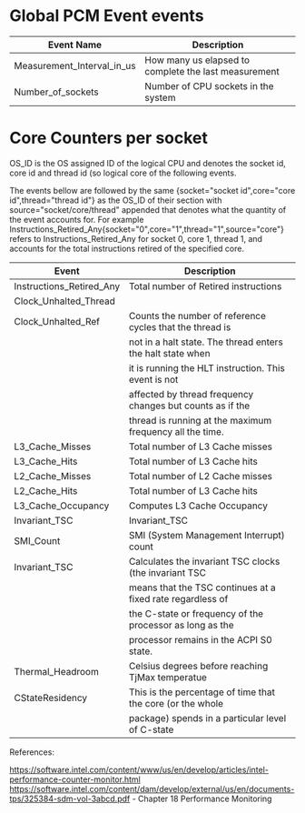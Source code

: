 # Global PCM Event      events

|     Event Name              |                                Description                                  |
|-----------------------------|-----------------------------------------------------------------------------|
| Measurement_Interval_in_us  |             How many us elapsed to complete the last measurement            |
| Number_of_sockets           |                     Number of CPU sockets in the system                     |


# Core Counters per socket

OS_ID is the OS assigned ID of the logical CPU and denotes the socket id, core id and thread id (so logical core
of the following events.

The events bellow are followed by the same {socket="socket id",core="core id",thread="thread id"} as the OS_ID
of their section with source="socket/core/thread" appended that denotes what the quantity of the event accounts for.
For example Instructions_Retired_Any{socket="0",core="1",thread="1",source="core"} refers to Instructions_Retired_Any
for socket 0, core 1, thread 1, and accounts for the total instructions retired of the specified core.

|          Event                                 |                   Description                                |
|------------------------------------------------|--------------------------------------------------------------|
|   Instructions_Retired_Any                     |   Total number of Retired instructions                       |
|   Clock_Unhalted_Thread                        |                                                              |
|   Clock_Unhalted_Ref                           |   Counts the number of reference cycles that the thread is   |
|                                                |   not in a halt state. The thread enters the halt state when |
|                                                |   it is running the HLT instruction. This event is not       |
|                                                |   affected by thread frequency changes but counts as if the  |
|                                                |   thread is running at the maximum frequency all the time.   |
|   L3_Cache_Misses                              |   Total number of L3 Cache misses                            |
|   L3_Cache_Hits                                |   Total number of L3 Cache hits                              |
|   L2_Cache_Misses                              |   Total number of L2 Cache misses                            |
|   L2_Cache_Hits                                |   Total number of L3 Cache hits                              |
|   L3_Cache_Occupancy                           |   Computes L3 Cache Occupancy                                |
|   Invariant_TSC                                |   Invariant_TSC                                              |
|   SMI_Count                                    |   SMI (System Management Interrupt) count                    |
|   Invariant_TSC                                |   Calculates the invariant TSC clocks (the invariant TSC     |
|                                                |   means that the TSC continues at a fixed rate regardless of |
|                                                |   the C-state or frequency of the processor as long as the   |
|                                                |   processor remains in the ACPI S0 state.                    |
|   Thermal_Headroom                             |   Celsius degrees before reaching TjMax temperatue           |
|   CStateResidency                              |   This is the percentage of time that the core (or the whole |
|                                                |   package) spends in a particular level of C-state           |                                                                                                                                            |

References:

https://software.intel.com/content/www/us/en/develop/articles/intel-performance-counter-monitor.html
https://software.intel.com/content/dam/develop/external/us/en/documents-tps/325384-sdm-vol-3abcd.pdf - Chapter 18 Performance Monitoring